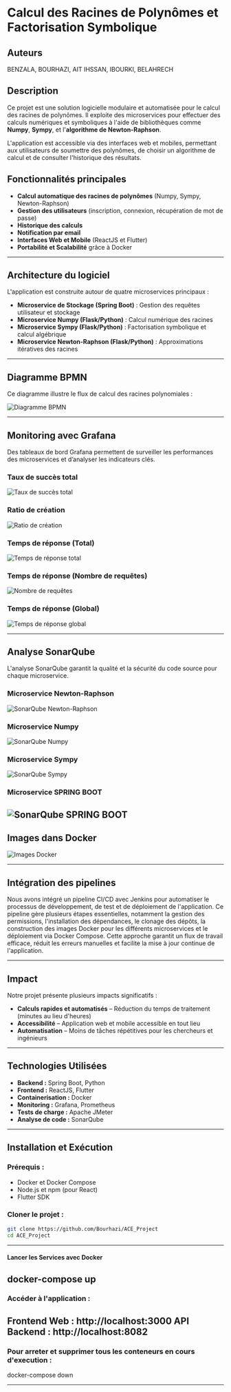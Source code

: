 # Calcul des Racines de Polynômes et Factorisation Symbolique  

## Auteurs  
BENZALA, BOURHAZI, AIT IHSSAN, IBOURKI, BELAHRECH  

## Description  
Ce projet est une solution logicielle modulaire et automatisée pour le calcul des racines de polynômes. Il exploite des microservices pour effectuer des calculs numériques et symboliques à l'aide de bibliothèques comme **Numpy**, **Sympy**, et l'**algorithme de Newton-Raphson**.  

L'application est accessible via des interfaces web et mobiles, permettant aux utilisateurs de soumettre des polynômes, de choisir un algorithme de calcul et de consulter l'historique des résultats.  

## Fonctionnalités principales  
- **Calcul automatique des racines de polynômes** (Numpy, Sympy, Newton-Raphson)  
- **Gestion des utilisateurs** (inscription, connexion, récupération de mot de passe)  
- **Historique des calculs**  
- **Notification par email**  
- **Interfaces Web et Mobile** (ReactJS et Flutter)  
- **Portabilité et Scalabilité** grâce à Docker  

---

## Architecture du logiciel  
L'application est construite autour de quatre microservices principaux :  
- **Microservice de Stockage (Spring Boot)** : Gestion des requêtes utilisateur et stockage  
- **Microservice Numpy (Flask/Python)** : Calcul numérique des racines  
- **Microservice Sympy (Flask/Python)** : Factorisation symbolique et calcul algébrique  
- **Microservice Newton-Raphson (Flask/Python)** : Approximations itératives des racines  

---

## Diagramme BPMN  
Ce diagramme illustre le flux de calcul des racines polynomiales :  

![Diagramme BPMN](./images/BPMN2.jpg)  

---

## Monitoring avec Grafana  
Des tableaux de bord Grafana permettent de surveiller les performances des microservices et d’analyser les indicateurs clés.  

### Taux de succès total  
![Taux de succès total](./images/ratio_success_total.jpg)  

### Ratio de création  
![Ratio de création](./images/ratio_created.jpg)  

### Temps de réponse (Total)  
![Temps de réponse total](./images/reponse_time_sum.jpg)  

### Temps de réponse (Nombre de requêtes)  
![Nombre de requêtes](./images/response_time_count.jpg)  

### Temps de réponse (Global)  
![Temps de réponse global](./images/response_time.jpg)  

---

## Analyse SonarQube  
L'analyse SonarQube garantit la qualité et la sécurité du code source pour chaque microservice.  

### Microservice Newton-Raphson  
![SonarQube Newton-Raphson](./images/microservnewton.jpg)  

### Microservice Numpy  
![SonarQube Numpy](./images/microservnumpy.jpg)  

### Microservice Sympy  
![SonarQube Sympy](./images/microservsympy.jpg)  

### Microservice SPRING BOOT  
![SonarQube SPRING BOOT](./images/microservStockage.jpg)  
---
## Images dans Docker
![Images Docker](./images/imageDocker.jpg) 

---
## Intégration des pipelines

Nous avons intégré un pipeline CI/CD avec Jenkins pour automatiser le processus de développement, de test et de déploiement de l'application. Ce pipeline gère plusieurs étapes essentielles, notamment la gestion des permissions, l'installation des dépendances, le clonage des dépôts, la construction des images Docker pour les différents microservices et le déploiement via Docker Compose. Cette approche garantit un flux de travail efficace, réduit les erreurs manuelles et facilite la mise à jour continue de l'application.

---
## Impact  
Notre projet présente plusieurs impacts significatifs :  
- **Calculs rapides et automatisés** – Réduction du temps de traitement (minutes au lieu d'heures)  
- **Accessibilité** – Application web et mobile accessible en tout lieu  
- **Automatisation** – Moins de tâches répétitives pour les chercheurs et ingénieurs  

---

## Technologies Utilisées  
- **Backend :** Spring Boot, Python
- **Frontend :** ReactJS, Flutter  
- **Containerisation :** Docker  
- **Monitoring :** Grafana, Prometheus  
- **Tests de charge :** Apache JMeter  
- **Analyse de code :** SonarQube  

---


## Installation et Exécution  
### Prérequis :  
- Docker et Docker Compose  
- Node.js et npm (pour React)  
- Flutter SDK  

### Cloner le projet :  
```bash
git clone https://github.com/Bourhazi/ACE_Project
cd ACE_Project
```
---

#### Lancer les Services avec Docker
docker-compose up
---
### Accéder à l'application :
Frontend Web : http://localhost:3000
API Backend : http://localhost:8082
---
### Pour arreter et supprimer  tous les conteneurs en cours d'execution :
docker-compose down

---
